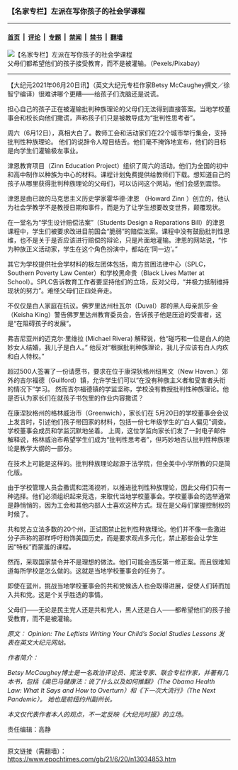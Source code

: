 ### 【名家专栏】左派在写你孩子的社会学课程

---

#### [首页](../../../..?n13034853) &nbsp;|&nbsp; [评论](../../../../../epoch-comment?n13034853) &nbsp;|&nbsp; [专题](../../../../../epoch-special?n13034853) &nbsp;|&nbsp; [禁闻](../../../../../epoch-news?n13034853) &nbsp;|&nbsp; [禁书](../../../../../books?n13034853) &nbsp;|&nbsp; [翻墙](https://github.com/gfw-breaker/nogfw/blob/master/README.md?n13034853)


<div><img alt="【名家专栏】左派在写你孩子的社会学课程" class="attachment-djy_600_400 size-djy_600_400 wp-post-image" src="https://i.epochtimes.com/assets/uploads/2021/06/id13034866-books-1845614_1920-700x420-600x400.jpg"/>
<div class="caption">
 父母们都希望他们的孩子接受教育，而不是被灌输。（Pexels/Pixabay）
</div></div><hr/><div class="post_content" id="artbody" itemprop="articleBody">
 <!-- article content begin -->
 <p>
  【大纪元2021年06月20日讯】（英文大纪元专栏作家Betsy McCaughey撰文／徐智宁编译）很难讲哪个更糟——给孩子们洗脑还是说谎。
 </p>
 <p>
  担心自己的孩子正在被灌输批判种族理论的父母们无法得到直接答案。当地学校董事会和校长向他们撒谎，声称孩子们只是被教导成为“批判性思考者”。
 </p>
 <p>
  周六（6月12日），真相大白了。教师工会和活动家们在22个城市举行集会，支持批判性种族理论。 他们的说辞令人瞠目结舌。他们毫不掩饰地宣布，他们的目标是向学生们灌输极左事业。
 </p>
 <p>
  津恩教育项目（Zinn Education Project）组织了周六的活动。他们为全国的初中和高中制作以种族为中心的材料。课程计划免费提供给教师们下载。想知道自己的孩子从哪里获得批判种族理论的父母们，可以访问这个网站，他们会感到震惊。
 </p>
 <p>
  津恩是由已故的马克思主义历史学家霍华德·津恩 （Howard Zinn ）创立的，他认为社会学教学不是教授日期和事件，而是为了让学生想要改变世界，颠覆现状。
 </p>
 <p>
  在一堂名为“学生设计赔偿法案”（Students Design a Reparations Bill）的津恩课程中，学生们被要求改进目前国会“脆弱”的赔偿法案。课程中没有鼓励批判性思维，也不是关于是否应该进行赔偿的辩论，只是片面地灌输。津恩的网站说，“作为种族正义活动家，学生在这个角色扮演中，都站在‘同一边’。”
 </p>
 <p>
  其它为学校提供社会学材料的极左团体包括，南方贫困法律中心（SPLC，Southern Poverty Law Center）和学校黑命贵（Black Lives Matter at School）。SPLC告诉教育工作者要坚持他们的立场，反对父母，“并极力抵制维持现状的努力”。难怪父母们正四处奔走。
 </p>
 <p>
  不仅仅是白人家庭在抗议。佛罗里达州杜瓦尔（Duval）郡的黑人母亲凯莎·金（Keisha King）警告佛罗里达州教育委员会，告诉孩子他是压迫的受害者，这是“在阻碍孩子的发展”。
 </p>
 <p>
  弗吉尼亚州的迈克尔·里维拉 (Michael Rivera) 解释说，他“碰巧和一位是白人的绝妙女人结婚，我儿子是白人。” 他反对“根据批判种族理论，我儿子应该有白人内疚和白人特权。”
 </p>
 <p>
  超过500人签署了一份请愿书，要求在位于康涅狄格州纽黑文（New Haven.）郊外的吉尔福德（Guilford）镇，允许学生们可以“在没有种族主义者和受害者头衔的情况下”学习。 然而吉尔福德镇的学监坚称，学校没有教授批判性种族理论。他是否认为家长们在就孩子书包里的作业内容撒谎？
 </p>
 <p>
  在康涅狄格州的格林威治市（Greenwich），家长们在 5月20日的学校董事会会议上发言时，引述他们孩子带回家的材料，包括一份七年级学生的“白人偏见”调查。 学校董事会成员和学监沉默地坐着。 上周，这位学监向家长们发了一封电子邮件解释说，格林威治市希望学生们成为“批判性思考者”，但巧妙地否认批判性种族理论是教学大纲的一部分。
 </p>
 <p>
  在技术上可能是这样的。批判种族理论起源于法学院，但全美中小学所教的只是简化版。
 </p>
 <p>
  由于学校管理人员会撒谎和混淆视听，以推进批判性种族理论，因此父母们只有一种选择。他们必须组织起来竞选，来取代当地学校董事会。学校董事会的选举通常是静悄悄的，因为工会和其他内部人士喜欢这种方式。现在是父母们掌握控制权的时候了。
 </p>
 <p>
  共和党占立法多数的20个州，正试图禁止批判性种族理论。他们并不像一些激进分子声称的那样呼吁粉饰美国历史，而是要求观点多元化，禁止那些会让学生因“特权”而蒙羞的课程。
 </p>
 <p>
  然而，采取国家禁令并不是理想的做法。他们可能会违反第一修正案。而且很难知道每所学校是怎么做的。这就是当地学校董事会的任务了。
 </p>
 <p>
  即使在蓝州，挑战当地学校董事会的共和党候选人也会取得进展，促使人们转而加入共和党。这是个关乎胜选的事情。
 </p>
 <p>
  父母们——无论是民主党人还是共和党人，黑人还是白人——都希望他们的孩子接受教育，而不是被灌输。
 </p>
 <p>
  <em>
   原文：
   <ok href="https://www.theepochtimes.com/the-leftists-writing-your-childs-social-studies-lessons_3861036.html">
    Opinion: The Leftists Writing Your Child’s Social Studies Lessons
   </ok>
   发表在英文大纪元网站。
  </em>
 </p>
 <p>
  <em>
   作者简介：
  </em>
 </p>
 <p>
  <em>
   Betsy McCaughey博士是一名政治评论员、宪法专家、联合专栏作家，并著有几本书，包括《奥巴马健康法：说了什么以及如何推翻》（The Obama Health Law: What It Says and How to Overturn）和《下一次大流行》（The Next Pandemic）。 她也是前纽约州副州长。
  </em>
 </p>
 <p>
  <em>
   本文仅代表作者本人的观点，不一定反映《大纪元时报》的立场。
  </em>
 </p>
 <p>
  责任编辑：高静
 </p>
 <!-- article content end -->
 <div id="below_article_ad">
 </div>
</div>


---

原文链接（需翻墙）：https://www.epochtimes.com/gb/21/6/20/n13034853.htm
